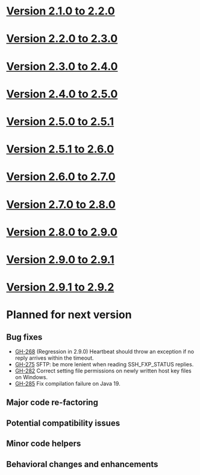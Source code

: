 # [Version 2.1.0 to 2.2.0](./docs/changes/2.2.0.md)

# [Version 2.2.0 to 2.3.0](./docs/changes/2.3.0.md)

# [Version 2.3.0 to 2.4.0](./docs/changes/2.4.0.md)

# [Version 2.4.0 to 2.5.0](./docs/changes/2.5.0.md)

# [Version 2.5.0 to 2.5.1](./docs/changes/2.5.1.md)

# [Version 2.5.1 to 2.6.0](./docs/changes/2.6.0.md)

# [Version 2.6.0 to 2.7.0](./docs/changes/2.7.0.md)

# [Version 2.7.0 to 2.8.0](./docs/changes/2.8.0.md)

# [Version 2.8.0 to 2.9.0](./docs/changes/2.9.0.md)

# [Version 2.9.0 to 2.9.1](./docs/changes/2.9.1.md)

# [Version 2.9.1 to 2.9.2](./docs/changes/2.9.2.md)

# Planned for next version

## Bug fixes

* [GH-268](https://github.com/apache/mina-sshd/issues/268) (Regression in 2.9.0) Heartbeat should throw an exception if no reply arrives within the timeout.
* [GH-275](https://github.com/apache/mina-sshd/issues/275) SFTP: be more lenient when reading SSH_FXP_STATUS replies.
* [GH-282](https://github.com/apache/mina-sshd/issues/282) Correct setting file permissions on newly written host key files on Windows.
* [GH-285](https://github.com/apache/mina-sshd/issues/285) Fix compilation failure on Java 19.

## Major code re-factoring

## Potential compatibility issues

## Minor code helpers

## Behavioral changes and enhancements
